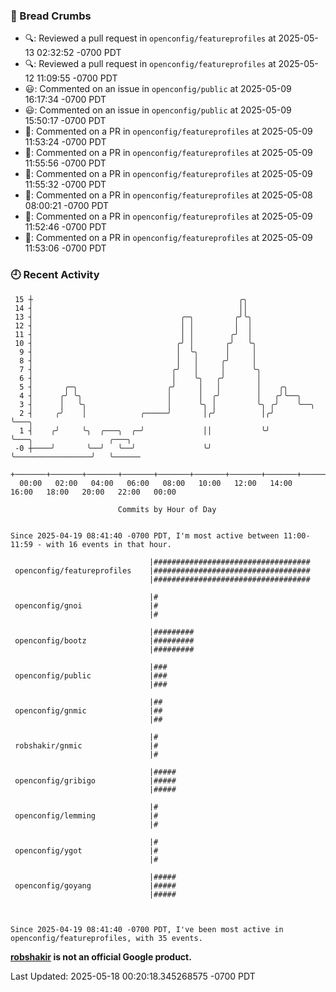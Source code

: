 ### 🍞 Bread Crumbs

 * 🔍: Reviewed a pull request in  `openconfig/featureprofiles` at 2025-05-13 02:32:52 -0700 PDT
 * 🔍: Reviewed a pull request in  `openconfig/featureprofiles` at 2025-05-12 11:09:55 -0700 PDT
 * 😃: Commented on an issue in `openconfig/public` at 2025-05-09 16:17:34 -0700 PDT
 * 😃: Commented on an issue in `openconfig/public` at 2025-05-09 15:50:17 -0700 PDT
 * 💬: Commented on a PR in  `openconfig/featureprofiles` at 2025-05-09 11:53:24 -0700 PDT
 * 💬: Commented on a PR in  `openconfig/featureprofiles` at 2025-05-09 11:55:56 -0700 PDT
 * 💬: Commented on a PR in  `openconfig/featureprofiles` at 2025-05-09 11:55:32 -0700 PDT
 * 💬: Commented on a PR in  `openconfig/featureprofiles` at 2025-05-08 08:00:21 -0700 PDT
 * 💬: Commented on a PR in  `openconfig/featureprofiles` at 2025-05-09 11:52:46 -0700 PDT
 * 💬: Commented on a PR in  `openconfig/featureprofiles` at 2025-05-09 11:53:06 -0700 PDT

### 🕘 Recent Activity
```
 15 ┼                                              ╭╮
 14 ┤                                              ││
 13 ┤                                 ╭─╮         ╭╯╰╮
 12 ┤                                 │ │         │  │
 11 ┤                                 │ │        ╭╯  │
 10 ┤                                ╭╯ │       ╭╯   ╰╮
  9 ┤                                │  ╰╮      │     │
  8 ┤                                │   │     ╭╯     │
  7 ┤                               ╭╯   │     │      ╰╮
  6 ┤                               │    ╰╮   ╭╯       │
  5 ┤       ╭─╮                    ╭╯     │   │        │    ╭╮
  4 ┤      ╭╯ ╰╮                   │      │  ╭╯        │   ╭╯╰──╮
  3 ┤      │   ╰╮                  │      ╰╮ │         ╰╮ ╭╯    ╰──╮
  2 ┤     ╭╯    │            ╭─────╯       │╭╯          │╭╯        ╰───╮
  1 ┤    ╭╯     ╰╮  ╭───╮  ╭─╯             ││           ╰╯             ╰───╮                 ╭───╮
 -0 ┼────╯       ╰──╯   ╰──╯               ╰╯                              ╰─────────────────╯   ╰──────
    +───────+───────+───────+───────+───────+───────+───────+───────+───────+───────+───────+───────+────
  00:00   02:00   04:00   06:00   08:00   10:00   12:00   14:00   16:00   18:00   20:00   22:00   00:00   

						Commits by Hour of Day


Since 2025-04-19 08:41:40 -0700 PDT, I'm most active between 11:00-11:59 - with 16 events in that hour.

```



```
                               |###################################
 openconfig/featureprofiles    |###################################
                               |###################################

                               |#
 openconfig/gnoi               |#
                               |#

                               |#########
 openconfig/bootz              |#########
                               |#########

                               |###
 openconfig/public             |###
                               |###

                               |##
 openconfig/gnmic              |##
                               |##

                               |#
 robshakir/gnmic               |#
                               |#

                               |#####
 openconfig/gribigo            |#####
                               |#####

                               |#
 openconfig/lemming            |#
                               |#

                               |#
 openconfig/ygot               |#
                               |#

                               |#####
 openconfig/goyang             |#####
                               |#####



Since 2025-04-19 08:41:40 -0700 PDT, I've been most active in openconfig/featureprofiles, with 35 events.

```
**[robshakir](mailto:robjs@google.com) is not an official Google product.**  


Last Updated: 2025-05-18 00:20:18.345268575 -0700 PDT
